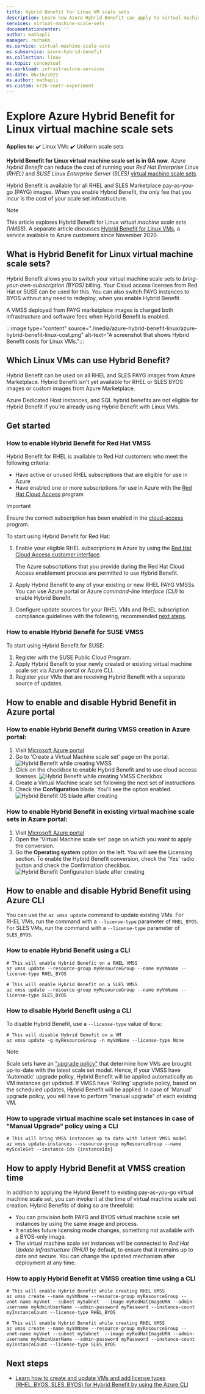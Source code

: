 ```yaml
---
title: Hybrid Benefit for Linux VM scale sets 
description: Learn how Azure Hybrid Benefit can apply to virtual machine scale sets and save you money on Linux VMs in Azure.
services: virtual-machine-scale-sets
documentationcenter: ''
author: mathapli
manager: rochakm
ms.service: virtual-machine-scale-sets
ms.subservice: azure-hybrid-benefit
ms.collection: linux
ms.topic: conceptual
ms.workload: infrastructure-services
ms.date: 06/16/2022
ms.author: mathapli
ms.custom: kr2b-contr-experiment
---
```




# Explore Azure Hybrid Benefit for Linux virtual machine scale sets

**Applies to:** :heavy_check_mark: Linux VMs :heavy_check_mark: Uniform scale sets

**Hybrid Benefit for Linux virtual machine scale set is in GA now**. *Azure Hybrid Benefit* can reduce the cost of running your *Red Hat Enterprise Linux (RHEL)* and *SUSE Linux Enterprise Server (SLES)* [virtual machine scale sets](./overview.md).

Hybrid Benefit is available for all RHEL and SLES Marketplace pay-as-you-go (PAYG) images. When you enable Hybrid Benefit, the only fee that you incur is the cost of your scale set infrastructure.


>[!NOTE]
> This article explores Hybrid Benefit for Linux *virtual machine scale sets (VMSS)*. A separate article discusses [Hybrid Benefit for Linux VMs](../virtual-machines/linux/azure-hybrid-benefit-linux.md), a service available to Azure customers since November 2020.

## What is Hybrid Benefit for Linux virtual machine scale sets?
Hybrid Benefit allows you to switch your virtual machine scale sets to *bring-your-own-subscription (BYOS)* billing. Your Cloud access licenses from Red Hat or SUSE can be used for this. You can also switch PAYG instances to BYOS without any need to redeploy, when you enable Hybrid Benefit.

A VMSS deployed from PAYG marketplace images is charged both infrastructure and software fees when Hybrid Benefit is enabled.

:::image type="content" source="./media/azure-hybrid-benefit-linux/azure-hybrid-benefit-linux-cost.png" alt-text="A screenshot that shows Hybrid Benefit costs for Linux VMs.":::

## Which Linux VMs can use Hybrid Benefit?
Hybrid Benefit can be used on all RHEL and SLES PAYG images from Azure Marketplace. Hybrid Benefit isn't yet available for RHEL or SLES BYOS images or custom images from Azure Marketplace.

Azure Dedicated Host instances, and SQL hybrid benefits are not eligible for Hybrid Benefit if you're already using Hybrid Benefit with Linux VMs.

## Get started

### How to enable Hybrid Benefit for Red Hat VMSS

Hybrid Benefit for RHEL is available to Red Hat customers who meet the following criteria:

- Have active or unused RHEL subscriptions that are eligible for use in Azure
- Have enabled one or more subscriptions for use in Azure with the [Red Hat Cloud Access](https://www.redhat.com/en/technologies/cloud-computing/cloud-access) program

> [!IMPORTANT]
> Ensure the correct subscription has been enabled in the [cloud-access](https://www.redhat.com/en/technologies/cloud-computing/cloud-access) program.

To start using Hybrid Benefit for Red Hat:

1. Enable your eligible RHEL subscriptions in Azure by using the [Red Hat Cloud Access customer interface](https://access.redhat.com/management/cloud).

   The Azure subscriptions that you provide during the Red Hat Cloud Access enablement process are permitted to use Hybrid Benefit.
1. Apply Hybrid Benefit to any of your existing or new RHEL PAYG VMSSs. You can use Azure portal or Azure *command-line interface (CLI)* to enable Hybrid Benefit.
1. Configure update sources for your RHEL VMs and RHEL subscription compliance guidelines with the following, recommended [next steps](https://access.redhat.com/articles/5419341).


### How to enable Hybrid Benefit for SUSE VMSS

To start using Hybrid Benefit for SUSE:

1. Register with the SUSE Public Cloud Program.
1. Apply Hybrid Benefit to your newly created or existing virtual machine scale set via Azure portal or Azure CLI.
1. Register your VMs that are receiving Hybrid Benefit with a separate source of updates.


## How to enable and disable Hybrid Benefit in Azure portal 
### How to enable Hybrid Benefit during VMSS creation in Azure portal:
1. Visit [Microsoft Azure portal](https://portal.azure.com/)
1. Go to 'Create a Virtual Machine scale set' page on the portal.
 ![Hybrid Benefit while creating VMSS](./media/azure-hybrid-benefit-linux/create-vmss-ahb.png)
1. Click on the checkbox to enable Hybrid Benefit and to use cloud access licenses.
 ![Hybrid Benefit while creating VMSS Checkbox](./media/azure-hybrid-benefit-linux/create-vmss-ahb-checkbox.png)
1. Create a Virtual Machine scale set following the next set of instructions
1. Check the **Configuration** blade. You'll see the option enabled.
![Hybrid Benefit OS blade after creating](./media/azure-hybrid-benefit-linux/create-vmss-ahb-os-blade.png)

### How to enable Hybrid Benefit in existing virtual machine scale sets in Azure portal:
1. Visit [Microsoft Azure portal](https://portal.azure.com/)
1. Open the 'Virtual Machine scale set' page on which you want to apply the conversion.
1. Go the **Operating system** option on the left. You will see the Licensing section. To enable the Hybrid Benefit conversion, check the 'Yes' radio button and check the Confirmation checkbox.
![Hybrid Benefit Configuration blade after creating](./media/azure-hybrid-benefit-linux/create-vmss-ahb-os-blade.png)



## How to enable and disable Hybrid Benefit using Azure CLI

You can use the `az vmss update` command to update existing VMs. For RHEL VMs, run the command with a `--license-type` parameter of `RHEL_BYOS`. For SLES VMs, run the command with a `--license-type` parameter of `SLES_BYOS`.

### How to enable Hybrid Benefit using a CLI
```azurecli
# This will enable Hybrid Benefit on a RHEL VMSS
az vmss update --resource-group myResourceGroup --name myVmName --license-type RHEL_BYOS

# This will enable Hybrid Benefit on a SLES VMSS
az vmss update --resource-group myResourceGroup --name myVmName --license-type SLES_BYOS
```
### How to disable Hybrid Benefit using a CLI
To disable Hybrid Benefit, use a `--license-type` value of `None`:

```azurecli
# This will disable Hybrid Benefit on a VM
az vmss update -g myResourceGroup -n myVmName --license-type None
```

>[!NOTE]
> Scale sets have an ["upgrade policy"](./virtual-machine-scale-sets-upgrade-scale-set.md#how-to-bring-vms-up-to-date-with-the-latest-scale-set-model) that determine how VMs are brought up-to-date with the latest scale set model. 
Hence, if your VMSS have 'Automatic' upgrade policy, Hybrid Benefit will be applied automatically as VM instances get updated. 
If VMSS have 'Rolling' upgrade policy, based on the scheduled updates, Hybrid Benefit will be applied.
In case of 'Manual' upgrade policy, you will have to perform "manual upgrade" of each existing VM.  

### How to upgrade virtual machine scale set instances in case of "Manual Upgrade" policy using a CLI 
```azurecli
# This will bring VMSS instances up to date with latest VMSS model 
az vmss update-instances --resource-group myResourceGroup --name myScaleSet --instance-ids {instanceIds}
```

## How to apply Hybrid Benefit at VMSS creation time 
In addition to applying the Hybrid Benefit to existing pay-as-you-go virtual machine scale set, you can invoke it at the time of virtual machine scale set creation. Hybrid Benefits of doing so are threefold:
- You can provision both PAYG and BYOS virtual machine scale set instances by using the same image and process.
- It enables future licensing mode changes, something not available with a BYOS-only image.
- The virtual machine scale set instances will be connected to *Red Hat Update Infrastructure (RHUI)* by default, to ensure that it remains up to date and secure. You can change the updated mechanism after deployment at any time.

### How to apply Hybrid Benefit at VMSS creation time using a CLI
```azurecli
# This will enable Hybrid Benefit while creating RHEL VMSS
az vmss create --name myVmName --resource-group myResourceGroup --vnet-name myVnet --subnet mySubnet  --image myRedHatImageURN --admin-username myAdminUserName --admin-password myPassword --instance-count myInstanceCount --license-type RHEL_BYOS 

# This will enable Hybrid Benefit while creating RHEL VMSS
az vmss create --name myVmName --resource-group myResourceGroup --vnet-name myVnet --subnet mySubnet  --image myRedHatImageURN --admin-username myAdminUserName --admin-password myPassword --instance-count myInstanceCount --license-type SLES_BYOS
```

## Next steps
* [Learn how to create and update VMs and add license types (RHEL_BYOS, SLES_BYOS) for Hybrid Benefit by using the Azure CLI](/cli/azure/vmss)